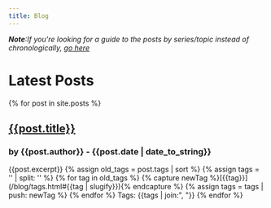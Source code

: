 ```yaml
---
title: Blog
---
```

***Note**:If you're looking for a guide to the posts by series/topic instead of chronologically, [go here](/blog_guide.html)*

# Latest Posts

{% for post in site.posts %}
## [{{post.title}}]({{post.url}})
### by {{post.author}} - {{post.date | date_to_string}}
{{post.excerpt}}
{% assign old_tags = post.tags | sort %}
{% assign tags = '' | split: '' %}
{% for tag in old_tags %}
{% capture newTag %}[{{tag}}](/blog/tags.html#{{tag | slugify}}){% endcapture %}
{% assign tags = tags | push: newTag %}
{% endfor %}
Tags: {{tags | join:", "}}
{% endfor %}
